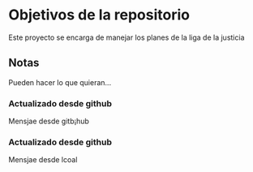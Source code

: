 # Objetivos de la repositorio

Este proyecto se encarga de manejar los planes de la liga de la justicia


## Notas
Pueden hacer lo que quieran...


### Actualizado desde github

  Mensjae desde gitb¡hub


### Actualizado desde github

  Mensjae desde lcoal
